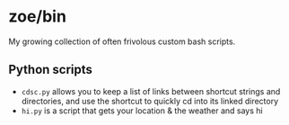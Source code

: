# zoe/bin
My growing collection of often frivolous custom bash scripts.

## Python scripts
* <code>cdsc.py</code> allows you to keep a list of links between shortcut strings and directories, and use the shortcut to quickly cd into its linked directory
* <code>hi.py</code> is a script that gets your location & the weather and says hi
